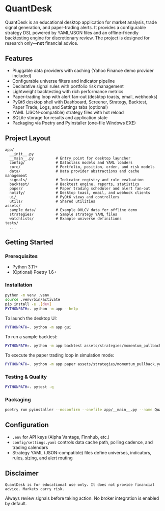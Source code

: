 # QuantDesk

QuantDesk is an educational desktop application for market analysis, trade signal generation,
and paper-trading alerts. It provides a configurable strategy DSL powered by YAML/JSON files and
an offline-friendly backtesting engine for discretionary review. The project is designed for
research only—**not** financial advice.

## Features

- Pluggable data providers with caching (Yahoo Finance demo provider included)
- Configurable universe filters and indicator pipeline
- Declarative signal rules with portfolio risk management
- Lightweight backtesting with rich performance metrics
- Paper-trading loop with alert fan-out (desktop toasts, email, webhooks)
- PyQt6 desktop shell with Dashboard, Screener, Strategy, Backtest, Paper Trade, Logs, and
  Settings tabs (optional)
- YAML (JSON-compatible) strategy files with hot reload
- SQLite storage for results and application state
- Packaging via Poetry and PyInstaller (one-file Windows EXE)

## Project Layout

```
app/
  __init__.py
  __main__.py          # Entry point for desktop launcher
  config/              # Dataclass models and YAML loaders
  core/                # Portfolio, position, order, and risk models
  data/                # Data provider abstractions and cache management
  signals/             # Indicator registry and rule evaluation
  backtest/            # Backtest engine, reports, statistics
  paper/               # Paper trading scheduler and alert fan-out
  notify/              # Desktop toast, email, and webhook clients
  ui/                  # PyQt6 views and controllers
  utils/               # Shared utilities
assets/
  sample_data/         # Example OHLCV data for offline demo
  strategies/          # Sample strategy YAML files
  watchlists/          # Example universe definitions
tests/
  ...
```

## Getting Started

### Prerequisites

- Python 3.11+
- (Optional) Poetry 1.6+

### Installation

```bash
python -m venv .venv
source .venv/bin/activate
pip install -e .[dev]
PYTHONPATH=. python -m app --help
```

To launch the desktop UI:

```bash
PYTHONPATH=. python -m app gui
```

To run a sample backtest:

```bash
PYTHONPATH=. python -m app backtest assets/strategies/momentum_pullback.yaml
```

To execute the paper trading loop in simulation mode:

```bash
PYTHONPATH=. python -m app paper assets/strategies/momentum_pullback.yaml
```

### Testing & Quality

```bash
PYTHONPATH=. pytest -q
```

### Packaging

```bash
poetry run pyinstaller --noconfirm --onefile app/__main__.py --name QuantDesk
```

## Configuration

- `.env` for API keys (Alpha Vantage, Finnhub, etc.)
- `config/settings.yaml` controls data cache path, polling cadence, and trading calendars
- Strategy YAML (JSON-compatible) files define universes, indicators, rules, sizing, and alert routing

## Disclaimer

```
QuantDesk is for educational use only. It does not provide financial advice. Markets carry risk.
```

Always review signals before taking action. No broker integration is enabled by default.
